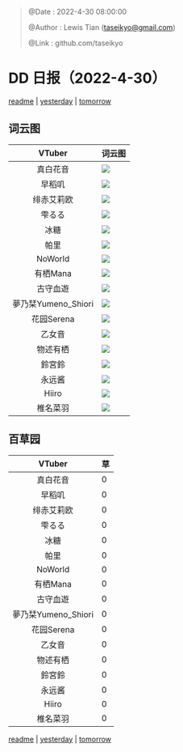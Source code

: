 > @Date    : 2022-4-30 08:00:00
>
> @Author  : Lewis Tian (taseikyo@gmail.com)
>
> @Link    : github.com/taseikyo

# DD 日报（2022-4-30）

[readme](../README.md) | [yesterday](2022-4-29.md) | [tomorrow](2022-5-1.md)

## 词云图

|VTuber|词云图|
|:-:|-|
|真白花音|![](../../images/daily/21402309_2022-4-30_purge_wordcloud.png)|
|早稻叽|![](../../images/daily/41682_2022-4-30_purge_wordcloud.png)|
|绯赤艾莉欧|![](../../images/daily/21396545_2022-4-30_purge_wordcloud.png)|
|雫るる|![](../../images/daily/21013446_2022-4-30_purge_wordcloud.png)|
|冰糖|![](../../images/daily/876396_2022-4-30_purge_wordcloud.png)|
|帕里|![](../../images/daily/4895312_2022-4-30_purge_wordcloud.png)|
|NoWorld|![](../../images/daily/21448649_2022-4-30_purge_wordcloud.png)|
|有栖Mana|![](../../images/daily/6542258_2022-4-30_purge_wordcloud.png)|
|古守血遊|![](../../images/daily/8725120_2022-4-30_purge_wordcloud.png)|
|夢乃栞Yumeno_Shiori|![](../../images/daily/14052636_2022-4-30_purge_wordcloud.png)|
|花园Serena|![](../../images/daily/14327465_2022-4-30_purge_wordcloud.png)|
|乙女音|![](../../images/daily/21320551_2022-4-30_purge_wordcloud.png)|
|物述有栖|![](../../images/daily/21449083_2022-4-30_purge_wordcloud.png)|
|鈴宮鈴|![](../../images/daily/21685677_2022-4-30_purge_wordcloud.png)|
|永远酱|![](../../images/daily/21701071_2022-4-30_purge_wordcloud.png)|
|Hiiro|![](../../images/daily/21919321_2022-4-30_purge_wordcloud.png)|
|椎名菜羽|![](../../images/daily/22347054_2022-4-30_purge_wordcloud.png)|

## 百草园

|VTuber|草|
|:-:|-|
|真白花音|0|
|早稻叽|0|
|绯赤艾莉欧|0|
|雫るる|0|
|冰糖|0|
|帕里|0|
|NoWorld|0|
|有栖Mana|0|
|古守血遊|0|
|夢乃栞Yumeno_Shiori|0|
|花园Serena|0|
|乙女音|0|
|物述有栖|0|
|鈴宮鈴|0|
|永远酱|0|
|Hiiro|0|
|椎名菜羽|0|

[readme](../README.md) | [yesterday](2022-4-29.md) | [tomorrow](2022-5-1.md)
